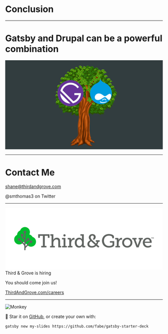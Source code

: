 # Conclusion

---

# Gatsby and Drupal can be a powerful combination

![Gatsby and Drupal](./01-titleslide.jpg)

___

# Contact Me

<a href="">shane@thirdandgrove.com</a>

@smthomas3 on Twitter

___

![Third and Grove Logo](./01-taglogo2.png)
Third & Grove is hiring

You should come join us!

<a href="http://thirdandgrove.com/careers">ThirdAndGrove.com/careers</a>

___

![Monkey](//i.imgur.com/PnbINJ6.gif)

🌟 Star it on [GitHub](//github.com/fabe/gatsby-deck),
or create your own with:

    gatsby new my-slides https://github.com/fabe/gatsby-starter-deck
